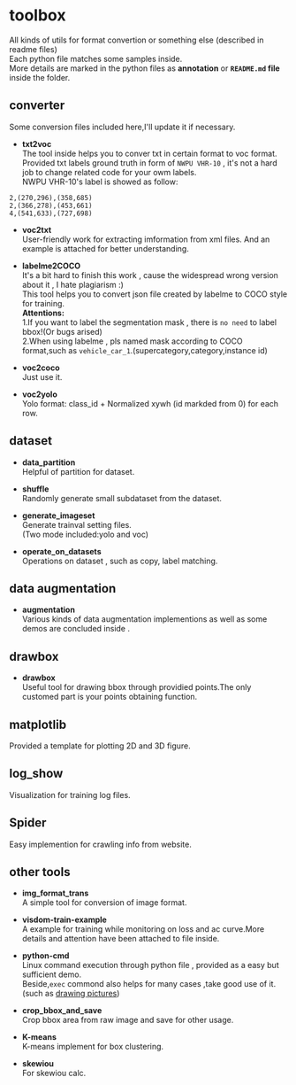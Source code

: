# toolbox
All kinds of utils for format convertion or something else (described in readme files)</br>
Each python file matches some samples inside.</br>
More details are marked in the python files as **annotation** or **`README.md` file** inside the folder.</br>


## converter 
Some conversion files included here,I'll update it if necessary.</br>
* **txt2voc**</br>
The tool inside helps you to conver txt in certain format to voc format.  
Provided txt labels ground truth in form of `NWPU VHR-10` , it's not a hard job to change related code for your owm labels.  
NWPU VHR-10's label is showed as follow:  
```
2,(270,296),(358,685)
2,(366,278),(453,661)
4,(541,633),(727,698)
```

* **voc2txt**  
User-friendly work for extracting imformation from xml files. And an example is attached for better understanding.  

* **labelme2COCO**  
It's a bit hard to finish this work , cause the widespread wrong version about it , I hate plagiarism :)  
This tool helps you to convert json file created by labelme to COCO style for training.     
**Attentions:**   
    1.If you want to label the segmentation mask , there is `no need` to label bbox!(Or bugs arised)   
    2.When using labelme , pls named mask according to COCO format,such as `vehicle_car_1`.(supercategory,category,instance id)    

* **voc2coco**    
Just use it.
  
* **voc2yolo**    
Yolo format: class_id + Normalized xywh (id markded from 0) for each row.


## dataset
* **data_partition**  
Helpful of partition for dataset.  

* **shuffle**  
Randomly generate small subdataset from the dataset.   

* **generate_imageset**  
Generate trainval setting files.  
(Two mode included:yolo and voc)  

* **operate_on_datasets**  
Operations on dataset , such as copy, label matching.   


## data augmentation
* **augmentation**   
Various kinds of data augmentation implementions as well as some demos are concluded inside .


## drawbox
* **drawbox**  
Useful tool for drawing bbox through providied points.The only customed part is your points obtaining function. 


## matplotlib
Provided a template for plotting 2D and 3D figure.


## log_show
Visualization for training log files.


## Spider
Easy implemention for crawling info from website.


## other tools
* **img_format_trans**    
A simple tool for conversion of image format.  

* **visdom-train-example**  
A example for training while monitoring on loss and ac curve.More details and attention have been attached to file inside. 

* **python-cmd**  
Linux command execution through python file , provided as a easy but sufficient demo.  
Beside,`exec` commond also helps for many cases ,take good use of it.(such as [drawing pictures](https://github.com/ming71/toolbox/blob/b473ea001c2498fe927115d0c4a66d1cd4e30a7f/matplotlib/HuMonent.py#L172))  


* **crop_bbox_and_save**   
Crop bbox area from raw image and save for other usage.


 * **K-means**   
K-means  implement for box clustering.

* **skewiou**  
For skewiou calc.
